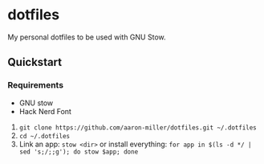 # dotfiles
My personal dotfiles to be used with GNU Stow.

## Quickstart

### Requirements
- GNU stow
- Hack Nerd Font

1. `git clone https://github.com/aaron-miller/dotfiles.git ~/.dotfiles`
2. `cd ~/.dotfiles`
3. Link an app: `stow <dir>` or install everything: `for app in $(ls -d */ | sed 's;/;;g'); do stow $app; done`
